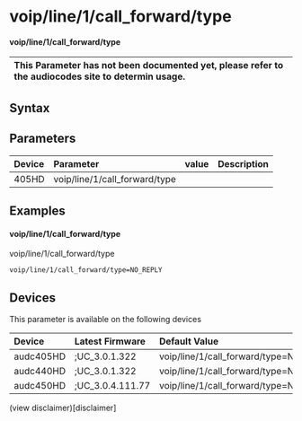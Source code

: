 ﻿---
description: voip/line/1/call_forward/type
search: false
---

# voip/line/1/call_forward/type

#### voip/line/1/call_forward/type


| This Parameter has not been documented yet, please refer to the audiocodes site to determin usage.  | 
| :--- |

## Syntax

## Parameters
|Device|Parameter|value|Description|
|:---|:---|:---|:---|
| 405HD | voip/line/1/call_forward/type |  |  |

## Examples
#### voip/line/1/call_forward/type

voip/line/1/call_forward/type

```
voip/line/1/call_forward/type=NO_REPLY
```

## Devices
This parameter is available on the following devices

| Device | Latest Firmware | Default Value |
|:---|:---|:---|
| audc405HD | ;UC_3.0.1.322 | voip/line/1/call_forward/type=NO_REPLY 
| audc440HD | ;UC_3.0.1.322 | voip/line/1/call_forward/type=NO_REPLY 
| audc450HD | ;UC_3.0.4.111.77 | voip/line/1/call_forward/type=NO_REPLY 

(view disclaimer)[disclaimer]
